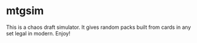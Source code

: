 # mtgsim
This is a chaos draft simulator. It gives random packs built from cards in any set legal in modern. Enjoy!
